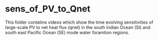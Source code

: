 # sens_of_PV_to_Qnet
This folder contatins videos which show the time evolving sensitivities of large-scale PV to net heat flux (qnet) in the south Indian Ocean (SI) and south east Pacific Ocean (SE) mode water foramtion regions.
